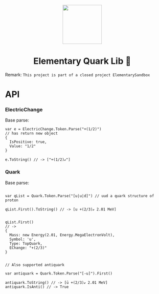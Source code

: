 <!-- Logo -->
<p align="center">
  <a href="#">
    <img height="128" width="128" src="https://upload.wikimedia.org/wikipedia/commons/thumb/b/b7/Proton_quark_structure.svg/401px-Proton_quark_structure.svg.png">
  </a>
</p>

<!-- Name -->
<h1 align="center">
  Elementary Quark Lib 🔅
</h1>

Remark:
  `This project is part of a closed project ElementarySandbox`


# API

### ElectricChange

Base parse:
```CSharp
var e = ElectricChange.Token.Parse("+(1/2)") 
// has return new object
{
  IsPositive: true,
  Value: "1/2"
}

e.ToString() // -> ["+(1/2)ℯ"]
```

### Quark

Base parse:
```CSharp

var qList = Quark.Token.Parse("[u|u|d]") // uud a quark structure of proton

qList.First().ToString() // -> [u +(2/3)ℯ 2.01 MeV]


qList.First()
// ->
{
  Mass: new Energy(2.01, Energy.MegaElectronVolt),
  Symbol: 'u',
  Type: TopQuark,
  EChange: "+(2/3)"
}


// Also supported antiquark

var antiquark = Quark.Token.Parse("[-u]").First()

antiquark.ToString() // -> [ū +(2/3)ℯ 2.01 MeV]
antiquark.IsAnti() // -> True
```
